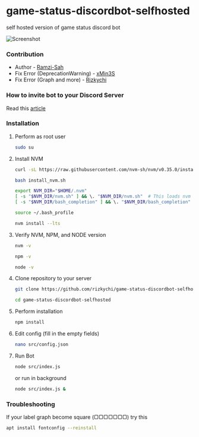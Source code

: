 # game-status-discordbot-selfhosted
self hosted version of game status discord bot

![Screenshot](https://i.ibb.co/s1SCHhp/image.png)
### Contribution
- Author - [Ramzi-Sah](https://github.com/Ramzi-Sah)
- Fix Error (DeprecationWarning) - [xMin3S](https://github.com/xMin3S)
- Fix Error (Graph and more) - [Rizkychi](https://github.com/rizkychi)

### How to invite bot to your Discord Server
Read this [article](https://help.pebblehost.com/en/article/how-to-invite-your-bot-to-a-discord-server-1asdlyg/)

### Installation
1. Perform as root user
    ```sh
    sudo su
    ```
2. Install NVM
    ```sh
    curl -sL https://raw.githubusercontent.com/nvm-sh/nvm/v0.35.0/install.sh -o install_nvm.sh
    ```
    ```sh
    bash install_nvm.sh
    ```
    ```sh
    export NVM_DIR="$HOME/.nvm"
    [ -s "$NVM_DIR/nvm.sh" ] && \. "$NVM_DIR/nvm.sh"  # This loads nvm
    [ -s "$NVM_DIR/bash_completion" ] && \. "$NVM_DIR/bash_completion"  # This loads nvm bash_completion
    ```
    ```sh
    source ~/.bash_profile
    ```
    ```sh
    nvm install --lts
    ```
2. Verify NVM, NPM, and NODE version
    ```sh
    nvm -v
    ```
    ```sh
    npm -v
    ```
    ```sh
    node -v
    ````
3. Clone repository to your server
    ```sh
    git clone https://github.com/rizkychi/game-status-discordbot-selfhosted.git
    ```
    ```sh 
    cd game-status-discordbot-selfhosted
    ```
4. Perform installation
    ```sh
    npm install
    ```
5. Edit config (fill in the empty fields)
    ```sh
    nano src/config.json
    ````
6. Run Bot
    ```sh
    node src/index.js
    ```
    or run in background
     ```sh
    node src/index.js &
    ```
### Troubleshooting
If your label graph become square (▢▢▢▢▢▢▢)
try this
```sh
apt install fontconfig --reinstall
```